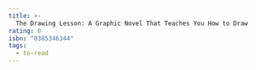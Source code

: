 ```yaml
---
title: >-
  The Drawing Lesson: A Graphic Novel That Teaches You How to Draw
rating: 0
isbn: "0385346344"
tags:
  - to-read
---
```


